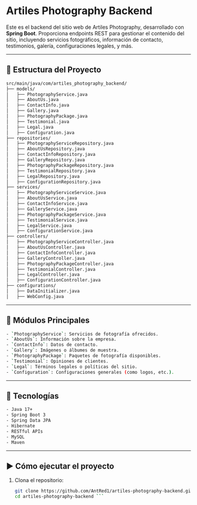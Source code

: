 # Artiles Photography Backend

Este es el backend del sitio web de Artiles Photography, desarrollado con **Spring Boot**. Proporciona endpoints REST para gestionar el contenido del sitio, incluyendo servicios fotográficos, información de contacto, testimonios, galería, configuraciones legales, y más.

---

## 📁 Estructura del Proyecto

```bash
src/main/java/com/artiles_photography_backend/
├── models/
│   ├── PhotographyService.java
│   ├── AboutUs.java
│   ├── ContactInfo.java
│   ├── Gallery.java
│   ├── PhotographyPackage.java
│   ├── Testimonial.java
│   ├── Legal.java
│   ├── Configuration.java
├── repositories/
│   ├── PhotographyServiceRepository.java
│   ├── AboutUsRepository.java
│   ├── ContactInfoRepository.java
│   ├── GalleryRepository.java
│   ├── PhotographyPackageRepository.java
│   ├── TestimonialRepository.java
│   ├── LegalRepository.java
│   ├── ConfigurationRepository.java
├── services/
│   ├── PhotographyServiceService.java
│   ├── AboutUsService.java
│   ├── ContactInfoService.java
│   ├── GalleryService.java
│   ├── PhotographyPackageService.java
│   ├── TestimonialService.java
│   ├── LegalService.java
│   ├── ConfigurationService.java
├── controllers/
│   ├── PhotographyServiceController.java
│   ├── AboutUsController.java
│   ├── ContactInfoController.java
│   ├── GalleryController.java
│   ├── PhotographyPackageController.java
│   ├── TestimonialController.java
│   ├── LegalController.java
│   ├── ConfigurationController.java
├── configurations/
│   ├── DataInitializer.java
│   ├── WebConfig.java
```

---

## 🧩 Módulos Principales

```bash
- `PhotographyService`: Servicios de fotografía ofrecidos.
- `AboutUs`: Información sobre la empresa.
- `ContactInfo`: Datos de contacto.
- `Gallery`: Imágenes o álbumes de muestra.
- `PhotographyPackage`: Paquetes de fotografía disponibles.
- `Testimonial`: Opiniones de clientes.
- `Legal`: Términos legales o políticas del sitio.
- `Configuration`: Configuraciones generales (como logos, etc.).
```

---

## 🚀 Tecnologías

```bash
- Java 17+
- Spring Boot 3
- Spring Data JPA
- Hibernate
- RESTful APIs
- MySQL
- Maven
```

---

## ▶️ Cómo ejecutar el proyecto

1. Clona el repositorio:

   ```bash
   git clone https://github.com/AntRed1/artiles-photography-backend.git
   cd artiles-photography-backend ```
